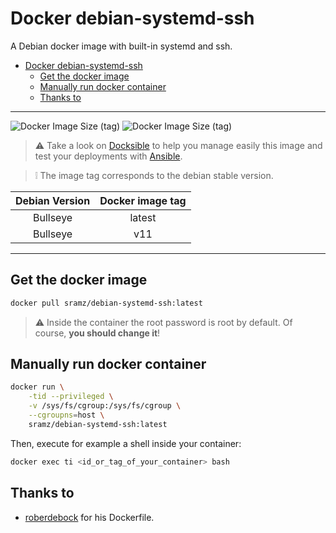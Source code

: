 # Docker debian-systemd-ssh

A Debian docker image with built-in systemd and ssh.

- [Docker debian-systemd-ssh](#docker-debian-systemd-ssh)
  - [Get the docker image](#get-the-docker-image)
  - [Manually run docker container](#manually-run-docker-container)
  - [Thanks to](#thanks-to)

---

![Docker Image Size (tag)](https://img.shields.io/badge/docker%20build-passing-green?style=flat)
![Docker Image Size (tag)](https://img.shields.io/badge/image%20size-88.78%20MB-blue)

>:warning: Take a look on [Docksible](https://github.com/sram-z/docksible) to help you manage easily this image and test your deployments with [Ansible](https://docs.ansible.com/).

>:grey_exclamation: The image tag corresponds to the debian stable version.

|  Debian Version    |  Docker image tag|
|:------------------:|:----------------:|
|  Bullseye          |       latest     |
|  Bullseye          |       v11        |

---

## Get the docker image

```bash
docker pull sramz/debian-systemd-ssh:latest
```

>:warning: Inside the container the root password is root by default. Of course, **you should change it**!

## Manually run docker container

```bash
docker run \
    -tid --privileged \
    -v /sys/fs/cgroup:/sys/fs/cgroup \
    --cgroupns=host \ 
    sramz/debian-systemd-ssh:latest
```

Then, execute for example a shell inside your container:

```bash
docker exec ti <id_or_tag_of_your_container> bash
```

## Thanks to

- [roberdebock](https://github.com/robertdebock/docker-debian-systemd/blob/master/Dockerfile) for his Dockerfile.
  